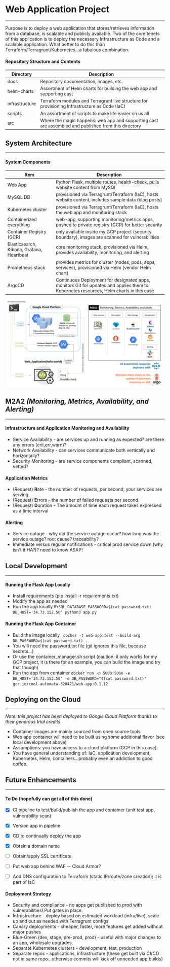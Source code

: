 # Web Application Project

---

Purpose is to deploy a web application that stores/retrieves information from a database, is scalable and publicly available. Two of the core tenets of this application is to deploy the necessary Infrastructure as Code and a scalable application. What better to do this than Terraform/Terragrunt/Kubernetes...a fabulous combination.

#### Repository Structure and Contents

| Directory      | Description |
|----------------|-------------|
| docs | Repository documentation, images, etc. |
| helm-charts | Assortment of Helm charts for building the web app and supporting cast |
| infrastructure | Terraform modules and Terragrunt live structure for provisioning Infrastructure as Code (IaC) |
| scripts | An assortment of scripts to make life easier on us all |
| src | Where the magic happens: web app and supporting cast are assembled and published from this directory |

## System Architecture

---

#### System Components

| Item | Description |
|------|-------------|
| Web App | Python Flask, multiple routes, health-check, pulls website content from MySQl |
| MySQL DB | provisioned via Terragrunt/Terraform (IaC), hosts website content, includes sample data (blog posts) |
| Kubernetes cluster | provisioned via Terragrunt/Terraform (IaC), hosts the web app and monitoring stack |
| Containerized everything | web-app, supporting monitoring/metrics apps, pushed to private registry (GCR) for better security |
| Container Registry (GCR) | only available inside my GCP project (security boundary), images are scanned for vulnerabilities |
| Elasticsearch, Kibana, Grafana, Heartbeat | core monitoring stack, provisioned via Helm, provides availability, monitoring, and alerting |
| Prometheus stack | provides metrics for cluster (nodes, pods, apps, services), provisioned via Helm (vendor Helm chart) |
| ArgoCD | Continuous Deployment for designated apps, monitors Git for updates and applies them to Kubernetes resources, Helm charts in this case |

![Web App Architecture Diagram](docs/web-app-architecture_v3.png)

## M2A2 _(Monitoring, Metrics, Availability, and Alerting)_

---

#### Infrastructure and Application Monitoring and Availability

* Service Availability - are services up and running as expected? are there any errors (crit,err,warn)?
* Network Availability - can services communicate both vertically and horizontally?
* Security Monitoring - are service components compliant, scanned, vetted?

#### Application Metrics

* (Request) **R**ate - the number of requests, per second, your services are serving.
* (Request) **E**rrors - the number of failed requests per second.
* (Request) **D**uration - The amount of time each request takes expressed as a time interval

#### Alerting

* Service outage - why did the service outage occur? how long was the service outage? root cause? traceability?
* Immediate versus regular notifications - critical prod service down (why isn't it HA?)? need to know ASAP!

## Local Development

---

#### Running the Flask App Locally

* Install requirements (pip install -r requirements.txt)
* Modify the app as needed
* Run the app locally `` MYSQL_DATABASE_PASSWORD=$(cat password.txt) DB_HOST='34.73.152.50' python3 app.py ``

#### Running the Flask App Container

* Build the image locally `` docker -t web-app:test --build-arg DB_PASSWORD=$(cat password.txt) .``
* You will need the password.txt file (git ignores this file, because secrets...)
* Or use the container_manager.sh script (caution: it only works for my GCP project, it is there for an example, you can build the image and try that though)
* Run the app from container `` docker run -p 5000:5000 -e DB_HOST='34.73.152.50' -e DB_PASSWORD="$(cat password.txt)" gcr.io/cool-automata-328421/web-app:0.1.12 ``

## Deploying on the Cloud

---

_Note: this project has been deployed to Google Cloud Platform thanks to their generous trial credits_

* Container images are mainly sourced from open source tools
* Web app container will need to be built using some additional flavor (see local development above)
* Assumptions: you have access to a cloud platform (GCP in this case)
* You have general understanding of: IaC, application development, Kubernetes, Helm, containers...probably even an addiction to good coffee.

## Future Enhancements

---

#### To Do (hopefully can get all of this done)

- [x] CI pipeline to test/build/publish the app and container (unit test app, vulnerability scan)
- [x] Version app in pipeline
- [x] CD to continually deploy the app
- [x] Obtain a domain name
- [ ] Obtain/apply SSL certificate
- [ ] Put web app behind WAF -- Cloud Armor?
- [ ] Add DNS configuration to Terraform (static IP/route/zone creation); it is part of IaC


#### Deployment Strategy

* Security and compliance - no apps get published to prod with vulnerabilities! Put gates in place.
* Infrastructure - deploy based on estimated workload (infra/live), scale up and out as needed with Terragrunt configs
* Canary deployments - cheaper, faster, more features get added without major pushes
* Blue-Green (dev, stage, pre-prod, prod) - useful with major changes to an app, wholesale upgrades
* Separate Kubernetes clusters - development, test, production
* Separate repos - applications, infrastructure (these get built via CI/CD not in same repo...otherwise commits will kick off unneeded app builds)
